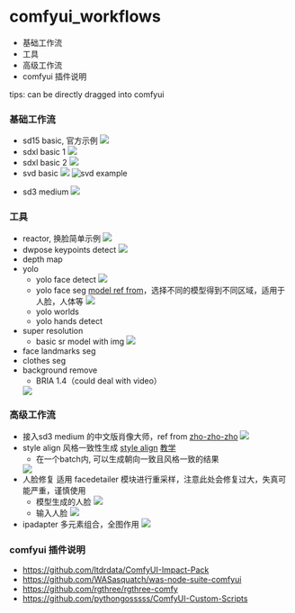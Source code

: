 # comfyui_workflows

- 基础工作流
- 工具
- 高级工作流
- comfyui 插件说明

tips: can be directly dragged into comfyui

### 基础工作流

- sd15 basic, 官方示例
  <img src="workflows/basic/sd15_basic.png">
- sdxl basic 1
  <img src="workflows/basic/sdxl_basic_001.png">
- sdxl basic 2
  <img src="workflows/basic/sdxl_basic_002.png">
- svd basic
  <img src="workflows/basic/svd_basic.png">
  ![svd example](resource/basic/svd_00001.gif)
  <!-- <video width="320" height="240" controls>
    <source src="resource/basic/svd_00001.mp4" type="video/mp4">
  </video> -->
<!-- - sd cascade
  <img src="workflows/basic/sd_cascade_basic.png"> -->
- sd3 medium
  <img src="workflows/basic/sd3_medium_basic.png">

### 工具
- reactor, 换脸简单示例
   <img src="workflows/tools/reactor_basic.png">
- dwpose keypoints detect
   <img src="workflows/tools/dwpose.png">
- depth map
- yolo 
  - yolo face detect
    <img src="workflows/tools/yolo_face_detect.png">
  - yolo face seg [model ref from](https://huggingface.co/jags/yolov8_model_segmentation-set/tree/main)，选择不同的模型得到不同区域，适用于人脸，人体等
    <img src="workflows/tools/yolo_face_seg.png">
  - yolo worlds
  - yolo hands detect
- super resolution
  - basic sr model with img
    <img src="workflows/tools/super_resolution_basic_1.png">
- face landmarks seg
- clothes seg
- background remove
  - BRIA 1.4（could deal with video）
  <img src="workflows/tools/background_remove_BRIA.png">


### 高级工作流
- 接入sd3 medium 的中文版肖像大师，ref from [zho-zho-zho](https://github.com/ZHO-ZHO-ZHO/ComfyUI-Workflows-ZHO)
  <img src="workflows/advanced/portrait_zh_sd3_medium_blue.png">
- style align 风格一致性生成 [style align](https://github.com/brianfitzgerald/style_aligned_comfy)  [教学](https://www.youtube.com/watch?v=itBiBOYWHF8)
  - 在一个batch内, 可以生成朝向一致且风格一致的结果
  <img src="workflows/advanced/style_align_in_batch.png">
- 人脸修复 适用 facedetailer 模块进行重采样，注意此处会修复过大，失真可能严重，谨慎使用
  - 模型生成的人脸
    <img src="workflows/advanced/face_detailer_with_sd_gened.png">
  - 输入人脸
    <img src="workflows/advanced/face_detailer_with_sd.png">
- ipadapter 多元素组合，全图作用
  <img src="workflows/advanced/ipadapter_combine_multi_items.png">

### comfyui 插件说明

- https://github.com/ltdrdata/ComfyUI-Impact-Pack
- https://github.com/WASasquatch/was-node-suite-comfyui
- https://github.com/rgthree/rgthree-comfy
- https://github.com/pythongosssss/ComfyUI-Custom-Scripts

<!-- 
- 0002_video_get_mask
  - 使用 segment everything 进行 codef 的数据预处理，生成对应的 mask 和图片帧并保存在指定文件夹，注意需要指定保存的根路径，使用了一些字符串拼接操作
  - https://qiuyu96.github.io/CoDeF/
  - ![workflow](workflows/0002_video_get_mask_for_codef.png)

- 0003_img_controlNet_basic_img2img_with_lineart_add_faceswap
  - 使用 lineart 进行图片控制，并进行人脸修复和 faceswap
  - <img src="resource/0003_ori.png" width="512" height="256">
  - <img src="resource/0003_after_control.png" width="512" height="256">

- 0003_img_detect_and_crop_with_mask
  - 获取人体框的 mask 和 截取对应的人体

- 0004_img_ipadapter_style_fusion
  - 使用 ipadapter 融合不同风格的图片
  - 注意不同 ipadpater 的控制程度不同，并非越强越好
  - <img src="resource/0004_combine.png" width="192" height="128">

- 0005_img_ipadapter_combine2img_by_mask
  - ipadapter 使用 mask 技术将两个人物组合在一起，注意 ipadapter需要更强的控制力度，选择 plus 版本，可以使用不同风格的 base模型生成不同风格的图片
  - <img src="resource/0005_1.png" width="192" height="128">
  - <img src="resource/0005_2.jpeg" width="128" height="192">
  - <img src="resource/0005_combine.png" width="192" height="128">

- 0006_img_ipadapter_combine3img_by_mask_with_bg
  - ipadpater 使用 mask 进行构图，将人物和背景风格图片融合
  - <img src="resource/0006_1.png" width="192">
  - <img src="resource/0006_2.png" width="192">
  - <img src="resource/0006_3.png" width="192">
  - <img src="resource/0006_combine.png" width="256">

- 0007_img_basic_comfyui_with_clip_conditional
  - 对 conditional 三种方式 concat,average,combine 的不同理解，详见[https://www.youtube.com/watch?v=_C7kR2TFIX0&t=1026s],很优秀的介绍视频
  - <img src="resource/0007_res.png" width="256">

- 0008_img_face_detect_and_crop_and_pose
  - 人体 pose 和人脸框检测
  - ![workflow](workflows/0008_img_face_detect_and_crop_and_pose.png)
- 0008_img_face_detect_and_crop
  - 人脸关键点检测
  - ![workflow](workflows/0008_img_face_detect_and_crop.png) -->
